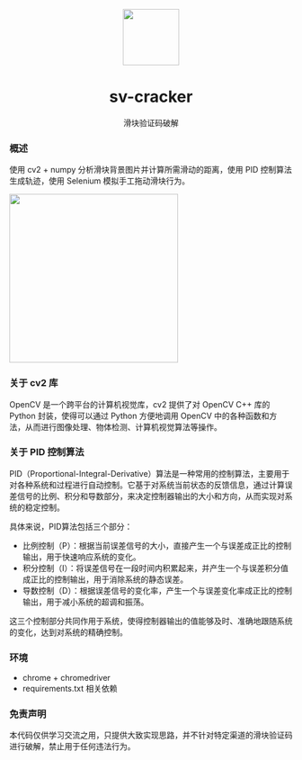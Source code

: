 <p align="center">
  <a href="https://github.com/senlizishi/sv-cracker">
    <img width="100" src="https://github.com/senlizishi/sv-cracker/blob/main/spider.png">
  </a>
</p>
<h1 align="center">sv-cracker</h1>
<div align="center">
滑块验证码破解
</div>

### 概述
使用 cv2 + numpy 分析滑块背景图片并计算所需滑动的距离，使用 PID 控制算法生成轨迹，使用 Selenium 模拟手工拖动滑块行为。 

<img src="https://p3.toutiaoimg.com/origin/tos-cn-i-qvj2lq49k0/5c7e57c89e3742359b604b3c67f75365?from=pc" width="300px">

### 关于 cv2 库
OpenCV 是一个跨平台的计算机视觉库，cv2 提供了对 OpenCV C++ 库的 Python 封装，使得可以通过 Python 方便地调用 OpenCV 中的各种函数和方法，从而进行图像处理、物体检测、计算机视觉算法等操作。

### 关于 PID 控制算法
PID（Proportional-Integral-Derivative）算法是一种常用的控制算法，主要用于对各种系统和过程进行自动控制。它基于对系统当前状态的反馈信息，通过计算误差信号的比例、积分和导数部分，来决定控制器输出的大小和方向，从而实现对系统的稳定控制。

具体来说，PID算法包括三个部分：
- 比例控制（P）：根据当前误差信号的大小，直接产生一个与误差成正比的控制输出，用于快速响应系统的变化。
- 积分控制（I）：将误差信号在一段时间内积累起来，并产生一个与误差积分值成正比的控制输出，用于消除系统的静态误差。
- 导数控制（D）：根据误差信号的变化率，产生一个与误差变化率成正比的控制输出，用于减小系统的超调和振荡。

这三个控制部分共同作用于系统，使得控制器输出的值能够及时、准确地跟随系统的变化，达到对系统的精确控制。

### 环境
- chrome + chromedriver
- requirements.txt 相关依赖

### 免责声明
本代码仅供学习交流之用，只提供大致实现思路，并不针对特定渠道的滑块验证码进行破解，禁止用于任何违法行为。
